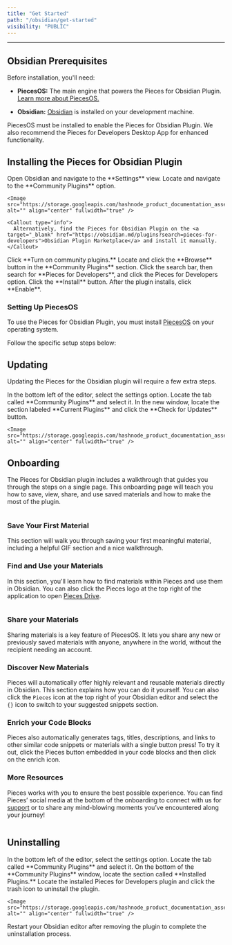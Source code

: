 ```yaml
---
title: "Get Started"
path: "/obsidian/get-started"
visibility: "PUBLIC"
---
```

***

## Obsidian Prerequisites

Before installation, you'll need:

* **PiecesOS:** The main engine that powers the Pieces for Obsidian Plugin. [Learn more about PiecesOS.](https://docs.pieces.app/products/core-dependencies/pieces-os)

* **Obsidian:** <a target="_blank" href="https://obsidian.md/download">Obsidian</a> is installed on your development machine.

<Callout type="alert">
  PiecesOS must be installed to enable the Pieces for Obsidian Plugin. We also recommend the Pieces for Developers Desktop App for enhanced functionality.
</Callout>

## Installing the Pieces for Obsidian Plugin

<Steps>
  <Step title="Settings">
    Open Obsidian and navigate to the **Settings** view.
  </Step>

  <Step title="Community Plugins Tab">
    Locate and navigate to the **Community Plugins** option.

    <Image src="https://storage.googleapis.com/hashnode_product_documentation_assets/obsidian_plugin_assets/getting_started/settings_community_plugins_disabled_OBS.png" alt="" align="center" fullwidth="true" />

    <Callout type="info">
      Alternatively, find the Pieces for Obsidian Plugin on the <a target="_blank" href="https://obsidian.md/plugins?search=pieces-for-developers">Obsidian Plugin Marketplace</a> and install it manually.
    </Callout>
  </Step>

  <Step title="Community Plugins Option">
    Click **Turn on community plugins.**
  </Step>

  <Step title="Browsing Plugins">
    Locate and click the **Browse** button in the **Community Plugins** section.
  </Step>

  <Step title="Search for the Plugin">
    Click the search bar, then search for **Pieces for Developers**, and click the Pieces for Developers option.
  </Step>

  <Step title="Install the Plugin">
    Click the **Install** button. After the plugin installs, click **Enable**.
  </Step>
</Steps>

### Setting Up PiecesOS

To use the Pieces for Obsidian Plugin, you must install <a target="_blank" href="https://docs.pieces.app/products/core-dependencies/pieces-os">PiecesOS</a> on your operating system.

Follow the specific setup steps below:

<get-started-install />

## Updating

Updating the Pieces for the Obsidian plugin will require a few extra steps.

<Steps>
  <Step title="Settings">
    In the bottom left of the editor, select the settings option.
  </Step>

  <Step title="Community Plugins Tab">
    Locate the tab called **Community Plugins** and select it.
  </Step>

  <Step title="Current Plugins Section">
    In the new window, locate the section labeled **Current Plugins** and click the **Check for Updates** button.

    <Image src="https://storage.googleapis.com/hashnode_product_documentation_assets/obsidian_plugin_assets/getting_started/check_for_updates_button_OBS.png" alt="" align="center" fullwidth="true" />
  </Step>
</Steps>

## Onboarding

The Pieces for Obsidian plugin includes a walkthrough that guides you through the steps on a single page. This onboarding page will teach you how to save, view, share, and use saved materials and how to make the most of the plugin.

<Image src="https://storage.googleapis.com/hashnode_product_documentation_assets/obsidian_plugin_assets/getting_started/general_onboarding.png" alt="" align="center" fullwidth="true" />

### Save Your First Material

This section will walk you through saving your first meaningful material, including a helpful GIF section and a nice walkthrough.

### Find and Use your Materials

In this section, you'll learn how to find materials within Pieces and use them in Obsidian. You can also click the Pieces logo at the top right of the application to open [Pieces Drive](https://docs.pieces.app/products/obsidian/drive).

<Image src="https://storage.googleapis.com/hashnode_product_documentation_assets/obsidian_plugin_assets/using_snippets/search_reuse/sorting_snippets.gif" alt="" align="center" fullwidth="true" />

### Share your Materials

Sharing materials is a key feature of PiecesOS. It lets you share any new or previously saved materials with anyone, anywhere in the world, without the recipient needing an account.

### Discover New Materials

Pieces will automatically offer highly relevant and reusable materials directly in Obsidian. This section explains how you can do it yourself. You can also click the `Pieces` icon at the top right of your Obsidian editor and select the `{}` icon to switch to your suggested snippets section.

### Enrich your Code Blocks

Pieces also automatically generates tags, titles, descriptions, and links to other similar code snippets or materials with a single button press! To try it out, click the Pieces button embedded in your code blocks and then click on the enrich icon.

### More Resources

Pieces works with you to ensure the best possible experience. You can find Pieces’ social media at the bottom of the onboarding to connect with us for <a target="_blank" href="https://docs.pieces.app/products/support">support</a> or to share any mind-blowing moments you’ve encountered along your journey!

<Image src="https://storage.googleapis.com/hashnode_product_documentation_assets/obsidian_plugin_assets/getting_started/end_of_onboarding.png" alt="" align="center" fullwidth="true" />

## Uninstalling

<Steps>
  <Step title="Settings">
    In the bottom left of the editor, select the settings option.
  </Step>

  <Step title="Community Plugins Tab">
    Locate the tab called **Community Plugins** and select it.
  </Step>

  <Step title="Installed Plugins Section">
    On the bottom of the **Community Plugins** window, locate the section called **Installed Plugins.**
  </Step>

  <Step title="Pieces for Developers Plugin.">
    Locate the installed Pieces for Developers plugin and click the trash icon to uninstall the plugin.

    <Image src="https://storage.googleapis.com/hashnode_product_documentation_assets/obsidian_plugin_assets/getting_started/uninstall_button_OBS.png" alt="" align="center" fullwidth="true" />
  </Step>
</Steps>

<Callout type="tip">
  Restart your Obsidian editor after removing the plugin to complete the uninstallation process.
</Callout>
